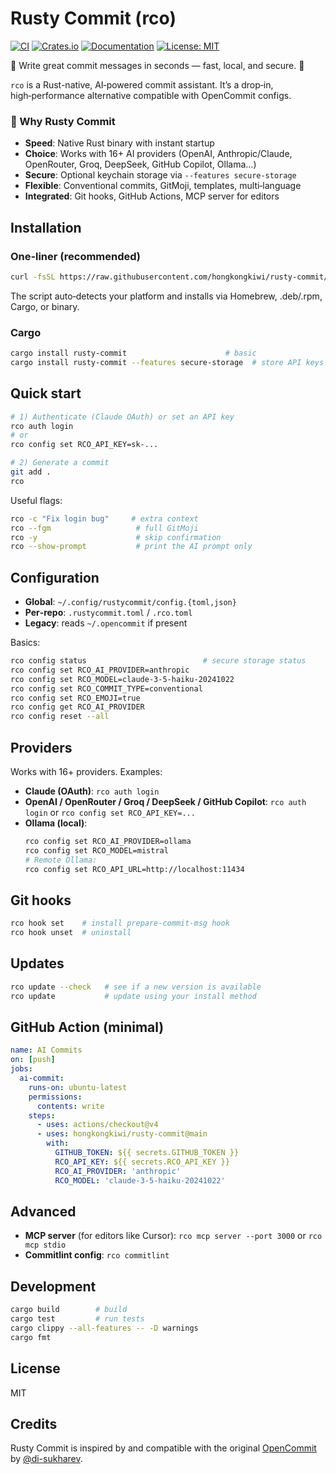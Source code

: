 # Rusty Commit (rco)

[![CI](https://github.com/hongkongkiwi/rusty-commit/actions/workflows/ci.yml/badge.svg)](https://github.com/hongkongkiwi/rusty-commit/actions/workflows/ci.yml)
[![Crates.io](https://img.shields.io/crates/v/rusty-commit.svg)](https://crates.io/crates/rusty-commit)
[![Documentation](https://docs.rs/rusty-commit/badge.svg)](https://docs.rs/rusty-commit)
[![License: MIT](https://img.shields.io/badge/License-MIT-yellow.svg)](https://opensource.org/licenses/MIT)

🚀 Write great commit messages in seconds — fast, local, and secure. 🦀

`rco` is a Rust-native, AI‑powered commit assistant. It’s a drop‑in, high‑performance alternative compatible with OpenCommit configs.

### 🌟 Why Rusty Commit
- **Speed**: Native Rust binary with instant startup
- **Choice**: Works with 16+ AI providers (OpenAI, Anthropic/Claude, OpenRouter, Groq, DeepSeek, GitHub Copilot, Ollama…)
- **Secure**: Optional keychain storage via `--features secure-storage`
- **Flexible**: Conventional commits, GitMoji, templates, multi‑language
- **Integrated**: Git hooks, GitHub Actions, MCP server for editors

## Installation

### One‑liner (recommended)
```bash
curl -fsSL https://raw.githubusercontent.com/hongkongkiwi/rusty-commit/main/install.sh | bash
```

The script auto‑detects your platform and installs via Homebrew, .deb/.rpm, Cargo, or binary.

### Cargo
```bash
cargo install rusty-commit                      # basic
cargo install rusty-commit --features secure-storage  # store API keys in system keychain
```

## Quick start
```bash
# 1) Authenticate (Claude OAuth) or set an API key
rco auth login
# or
rco config set RCO_API_KEY=sk-...

# 2) Generate a commit
git add .
rco
```

Useful flags:
```bash
rco -c "Fix login bug"     # extra context
rco --fgm                   # full GitMoji
rco -y                      # skip confirmation
rco --show-prompt           # print the AI prompt only
```

## Configuration
- **Global**: `~/.config/rustycommit/config.{toml,json}`
- **Per‑repo**: `.rustycommit.toml` / `.rco.toml`
- **Legacy**: reads `~/.opencommit` if present

Basics:
```bash
rco config status                          # secure storage status
rco config set RCO_AI_PROVIDER=anthropic
rco config set RCO_MODEL=claude-3-5-haiku-20241022
rco config set RCO_COMMIT_TYPE=conventional
rco config set RCO_EMOJI=true
rco config get RCO_AI_PROVIDER
rco config reset --all
```

## Providers
Works with 16+ providers. Examples:
- **Claude (OAuth)**: `rco auth login`
- **OpenAI / OpenRouter / Groq / DeepSeek / GitHub Copilot**: `rco auth login` or `rco config set RCO_API_KEY=...`
- **Ollama (local)**:
  ```bash
  rco config set RCO_AI_PROVIDER=ollama
  rco config set RCO_MODEL=mistral
  # Remote Ollama:
  rco config set RCO_API_URL=http://localhost:11434
  ```

## Git hooks
```bash
rco hook set    # install prepare-commit-msg hook
rco hook unset  # uninstall
```

## Updates
```bash
rco update --check   # see if a new version is available
rco update           # update using your install method
```

## GitHub Action (minimal)
```yaml
name: AI Commits
on: [push]
jobs:
  ai-commit:
    runs-on: ubuntu-latest
    permissions:
      contents: write
    steps:
      - uses: actions/checkout@v4
      - uses: hongkongkiwi/rusty-commit@main
        with:
          GITHUB_TOKEN: ${{ secrets.GITHUB_TOKEN }}
          RCO_API_KEY: ${{ secrets.RCO_API_KEY }}
          RCO_AI_PROVIDER: 'anthropic'
          RCO_MODEL: 'claude-3-5-haiku-20241022'
```

## Advanced
- **MCP server** (for editors like Cursor): `rco mcp server --port 3000` or `rco mcp stdio`
- **Commitlint config**: `rco commitlint`

## Development
```bash
cargo build        # build
cargo test         # run tests
cargo clippy --all-features -- -D warnings
cargo fmt
```

## License
MIT

## Credits
Rusty Commit is inspired by and compatible with the original
[OpenCommit](https://github.com/di-sukharev/opencommit) by [@di-sukharev](https://github.com/di-sukharev).
